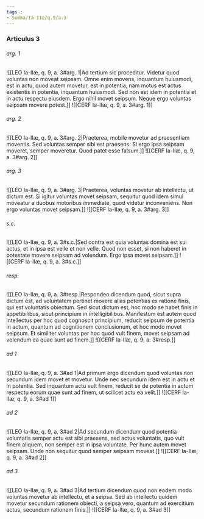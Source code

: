 ```yaml
---
tags : 
- Summa/Ia-IIæ/q.9/a.3
---
```


### Articulus 3

###### arg. 1
![[LEO Ia-IIæ, q. 9, a. 3#arg. 1|Ad tertium sic proceditur. Videtur quod voluntas non moveat seipsam. Omne enim movens, inquantum huiusmodi, est in actu, quod autem movetur, est in potentia, nam motus est actus existentis in potentia, inquantum huiusmodi. Sed non est idem in potentia et in actu respectu eiusdem. Ergo nihil movet seipsum. Neque ergo voluntas seipsam movere potest.]]
![[CERF Ia-IIæ, q. 9, a. 3#arg. 1]]

###### arg. 2
![[LEO Ia-IIæ, q. 9, a. 3#arg. 2|Praeterea, mobile movetur ad praesentiam moventis. Sed voluntas semper sibi est praesens. Si ergo ipsa seipsam moveret, semper moveretur. Quod patet esse falsum.]]
![[CERF Ia-IIæ, q. 9, a. 3#arg. 2]]

###### arg. 3
![[LEO Ia-IIæ, q. 9, a. 3#arg. 3|Praeterea, voluntas movetur ab intellectu, ut dictum est. Si igitur voluntas movet seipsam, sequitur quod idem simul moveatur a duobus motoribus immediate, quod videtur inconveniens. Non ergo voluntas movet seipsam.]]
![[CERF Ia-IIæ, q. 9, a. 3#arg. 3]]

###### s.c.
![[LEO Ia-IIæ, q. 9, a. 3#s.c.|Sed contra est quia voluntas domina est sui actus, et in ipsa est velle et non velle. Quod non esset, si non haberet in potestate movere seipsam ad volendum. Ergo ipsa movet seipsam.]]
![[CERF Ia-IIæ, q. 9, a. 3#s.c.]]

###### resp.
![[LEO Ia-IIæ, q. 9, a. 3#resp.|Respondeo dicendum quod, sicut supra dictum est, ad voluntatem pertinet movere alias potentias ex ratione finis, qui est voluntatis obiectum. Sed sicut dictum est, hoc modo se habet finis in appetibilibus, sicut principium in intelligibilibus. Manifestum est autem quod intellectus per hoc quod cognoscit principium, reducit seipsum de potentia in actum, quantum ad cognitionem conclusionum, et hoc modo movet seipsum. Et similiter voluntas per hoc quod vult finem, movet seipsam ad volendum ea quae sunt ad finem.]]
![[CERF Ia-IIæ, q. 9, a. 3#resp.]]

###### ad 1
![[LEO Ia-IIæ, q. 9, a. 3#ad 1|Ad primum ergo dicendum quod voluntas non secundum idem movet et movetur. Unde nec secundum idem est in actu et in potentia. Sed inquantum actu vult finem, reducit se de potentia in actum respectu eorum quae sunt ad finem, ut scilicet actu ea velit.]]
![[CERF Ia-IIæ, q. 9, a. 3#ad 1]]

###### ad 2
![[LEO Ia-IIæ, q. 9, a. 3#ad 2|Ad secundum dicendum quod potentia voluntatis semper actu est sibi praesens, sed actus voluntatis, quo vult finem aliquem, non semper est in ipsa voluntate. Per hunc autem movet seipsam. Unde non sequitur quod semper seipsam moveat.]]
![[CERF Ia-IIæ, q. 9, a. 3#ad 2]]

###### ad 3
![[LEO Ia-IIæ, q. 9, a. 3#ad 3|Ad tertium dicendum quod non eodem modo voluntas movetur ab intellectu, et a seipsa. Sed ab intellectu quidem movetur secundum rationem obiecti, a seipsa vero, quantum ad exercitium actus, secundum rationem finis.]]
![[CERF Ia-IIæ, q. 9, a. 3#ad 3]]


